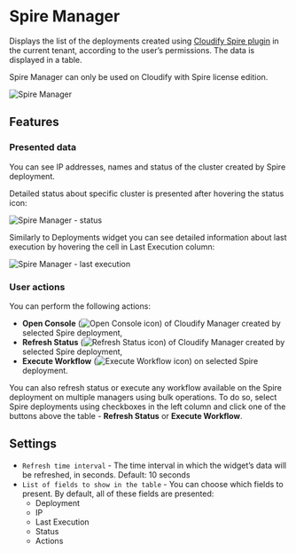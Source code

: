 # Spire Manager

Displays the list of the deployments created using [Cloudify Spire plugin](https://github.com/cloudify-cosmo/cloudify-spire-plugin) in the current tenant, according to the user’s permissions. The data is displayed in a table.

<div class="ui message info">
Spire Manager can only be used on Cloudify with Spire license edition.
</div>


![Spire Manager](https://docs.cloudify.co/latest/images/ui/widgets/spire-manager.png)

## Features

### Presented data

You can see IP addresses, names and status of the cluster created by Spire deployment. 

Detailed status about specific cluster is presented after hovering the status icon:

![Spire Manager - status](https://docs.cloudify.co/latest/images/ui/widgets/spire-manager-status.png)

Similarly to Deployments widget you can see detailed information about last execution by hovering the cell in Last Execution column:

![Spire Manager - last execution](https://docs.cloudify.co/latest/images/ui/widgets/spire-manager-last-execution.png) 


### User actions

You can perform the following actions:

* **Open Console** (![Open Console icon](https://docs.cloudify.co/latest/images/ui/icons/open-console-icon.png)) of Cloudify Manager created by selected Spire deployment,
* **Refresh Status** (![Refresh Status icon](https://docs.cloudify.co/latest/images/ui/icons/refresh-status-icon.png)) of Cloudify Manager created by selected Spire deployment,
* **Execute Workflow** (![Execute Workflow icon](https://docs.cloudify.co/latest/images/ui/icons/execute-workflow-icon.png)) on selected Spire deployment. 

You can also refresh status or execute any workflow available on the Spire deployment on multiple managers using bulk operations. 
To do so, select Spire deployments using checkboxes in the left column and click one of the buttons above the table - **Refresh Status** or **Execute Workflow**.


## Settings

* `Refresh time interval` - The time interval in which the widget’s data will be refreshed, in seconds. Default: 10 seconds
* `List of fields to show in the table` - You can choose which fields to present. By default, all of these fields are presented:
   * Deployment
   * IP
   * Last Execution
   * Status
   * Actions
